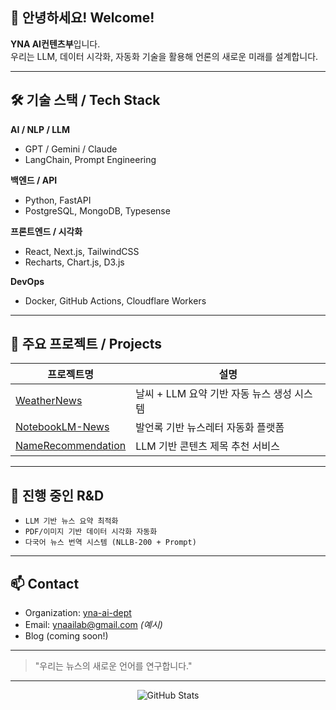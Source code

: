 ## 👋 안녕하세요! Welcome!

**YNA AI컨텐츠부**입니다.  
우리는 LLM, 데이터 시각화, 자동화 기술을 활용해 언론의 새로운 미래를 설계합니다.

---

## 🛠️ 기술 스택 / Tech Stack

**AI / NLP / LLM**
- GPT / Gemini / Claude 
- LangChain, Prompt Engineering

**백엔드 / API**
- Python, FastAPI
- PostgreSQL, MongoDB, Typesense

**프론트엔드 / 시각화**
- React, Next.js, TailwindCSS
- Recharts, Chart.js, D3.js

**DevOps**
- Docker, GitHub Actions, Cloudflare Workers

---

## 🧠 주요 프로젝트 / Projects

| 프로젝트명 | 설명 |
|------------|------|
| [WeatherNews](https://github.com/yna-ai-dept/WeatherNews) | 날씨 + LLM 요약 기반 자동 뉴스 생성 시스템 |
| [NotebookLM-News](https://github.com/yna-ai-dept/NotebookLM-News) | 발언록 기반 뉴스레터 자동화 플랫폼 |
| [NameRecommendation](https://github.com/yna-ai-dept/NameRecommendation) | LLM 기반 콘텐츠 제목 추천 서비스 |

---

## 🧩 진행 중인 R&D
- `LLM 기반 뉴스 요약 최적화`
- `PDF/이미지 기반 데이터 시각화 자동화`
- `다국어 뉴스 번역 시스템 (NLLB-200 + Prompt)`

---

## 📫 Contact
- Organization: [yna-ai-dept](https://github.com/yna-ai-dept)
- Email: ynaailab@gmail.com *(예시)*
- Blog (coming soon!)

---

> "우리는 뉴스의 새로운 언어를 연구합니다."

---

<p align="center">
  <img src="https://github-readme-stats.vercel.app/api?username=yna-ai-dept&show_icons=true&theme=default" alt="GitHub Stats" />
</p>
